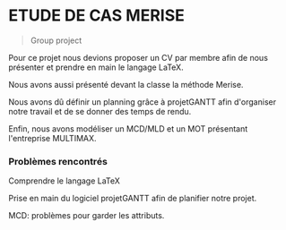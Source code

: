   # ETUDE DE CAS MERISE
> Group project

Pour ce projet nous devions proposer un CV par membre afin de nous présenter et prendre en main le langage LaTeX.

Nous avons aussi présenté devant la classe la méthode Merise.

Nous avons dû définir un planning grâce à projetGANTT afin d'organiser notre travail et de se donner des temps de rendu.

Enfin, nous avons modéliser un MCD/MLD et un MOT présentant l'entreprise MULTIMAX.

### Problèmes rencontrés 
Comprendre le langage LaTeX

Prise en main du logiciel projetGANTT afin de planifier notre projet.

MCD: problèmes pour garder les attributs.

